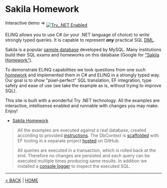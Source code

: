 # Sakila Homework

<big><sup>Interactive demo &rArr; </sup></big>[![Try_.NET Enabled](https://img.shields.io/badge/Try_.NET-Enabled-501078.svg)](https://try.entitylinq.com/)

ELINQ allows you to use C# (or your .NET language of choice) to write strongly typed queries. It is capable to represent _**any**_ practical SQL [DML](https://en.wikipedia.org/wiki/Data_manipulation_language).

Sakila is a popular [sample database](https://dev.mysql.com/doc/sakila/en/) developed by MySQL. Many institutions build their SQL exams and homeworks on this database (Google for ["Sakila Homework"](https://www.google.com/search?q=Sakila+Homework)).

To demonstrate ELINQ capabilities we took questions from one such [homework](https://github.com/joelsotelods/sakila-db-queries) and implemented them in C# and ELINQ in a strongly typed way. Our goal is to show "pixel-perfect" SQL translation, EF integration, type safety and ease of use (we take the example as is, without trying to improve SQL).

This site is built with a wonderful Try .NET technology. All the examples are interactive, intellisense enabled and runnable with changes you may make. Enjoy!

- [Sakila Homework](Homework.md)

> All the examples are executed against a real database, created according to provided [instructions](https://dev.mysql.com/doc/sakila/en/sakila-installation.html). The DbContext is [scaffolded](https://docs.microsoft.com/en-us/ef/core/managing-schemas/scaffolding) with EF tooling in a separate project [hosted](https://github.com/streamx-co/try.elinq/tree/master/Models) on GitHub.
>
> All queries are executed in a transaction, which is rolled back at the end. Therefore no changes are persisted and each query can be executed multiple times producing same results. In addition we installed a [console logger](https://docs.microsoft.com/en-us/ef/core/miscellaneous/logging) to inspect the executed SQL.

---

[< BACK](/README.md) | [HOME](/)
